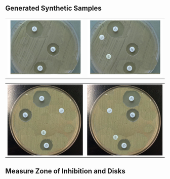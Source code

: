 ## Generated Synthetic Samples

|                                                   |                                                 | 
|:-------------------------------------------------:|:-----------------------------------------------:|
|![](/data/images/readme/sample_synthetic_1.jpg)    |![](/data/images/readme/sample_synthetic_2.jpg)  |

|                                                   |                                                 |
|:-------------------------------------------------:|:-----------------------------------------------:|
|![](/data/images/readme/sample_synthetic_3.jpg)    |![](/data/images/readme/sample_synthetic_4.jpg)  |

## Measure Zone of Inhibition and Disks